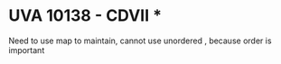 # UVA 10138 - CDVII *
Need to use map to maintain, cannot use unordered , because order is important
